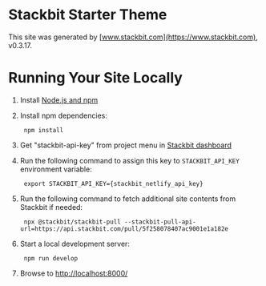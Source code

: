 # Stackbit Starter Theme

This site was generated by [www.stackbit.com](https://www.stackbit.com), v0.3.17.

# Running Your Site Locally

1. Install [Node.js and npm](https://nodejs.org/en/)

1. Install npm dependencies:

        npm install

1. Get "stackbit-api-key" from project menu in [Stackbit dashboard](https://app.stackbit.com/dashboard)

1. Run the following command to assign this key to `STACKBIT_API_KEY` environment variable:

        export STACKBIT_API_KEY={stackbit_netlify_api_key}

1. Run the following command to fetch additional site contents from Stackbit if needed:

        npx @stackbit/stackbit-pull --stackbit-pull-api-url=https://api.stackbit.com/pull/5f258078407ac9001e1a182e

1. Start a local development server:

        npm run develop

1. Browse to [http://localhost:8000/](http://localhost:8000/)
